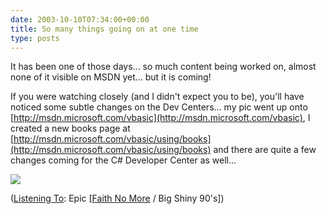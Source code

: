 ```yaml
---
date: 2003-10-10T07:34:00+00:00
title: So many things going on at one time
type: posts
---
```

It has been one of those days... so much content being worked on, almost none of it visible on MSDN yet... but it is coming!

If you were watching closely (and I didn't expect you to be), you'll have noticed some subtle changes on the Dev Centers... my pic went up onto [http://msdn.microsoft.com/vbasic](http://msdn.microsoft.com/vbasic), I created a new books page at [http://msdn.microsoft.com/vbasic/using/books](http://msdn.microsoft.com/vbasic/using/books) and there are quite a few changes coming for the C# Developer Center as well...

<img src="http://www.duncanmackenzie.net/somuchstuff.png" border="0" />


  ([Listening To](https://learn.microsoft.com/en-us/previous-versions/dotnet/articles/ms973230(v=msdn.10)): Epic [[Faith No More](http://www.windowsmedia.com/mg/search.asp?srch=Faith+No+More) / Big Shiny 90's])

